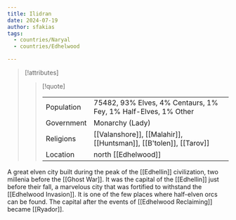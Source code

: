 ```yaml
---
title: Ilidran
date: 2024-07-19
author: sfakias
tags:
  - countries/Naryal
  - countries/Edhelwood

---
```

> [!attributes]
> 
> > [!quote]
> >
> > | | |
> > | --- | --- |
> > | Population | 75482, 93% Elves, 4% Centaurs, 1% Fey, 1% Half-Elves, 1% Other |
> > | Government | Monarchy (Lady) |
> > | Religions | [[Valanshore]], [[Malahir]], [[Huntsman]], [[B'tolen]], [[Tarov]] |
> > | Location | north [[Edhelwood]] |

A great elven city built during the peak of the [[Edhellin]] civilization, two millenia before the [[Ghost War]]. It was the capital of the [[Edhellin]] just before their fall, a marvelous city that was fortified to withstand the [[Edhelwood Invasion]]. It is one of the few places where half-elven orcs can be found. The capital after the events of [[Edhelwood Reclaiming]] became [[Ryador]].

